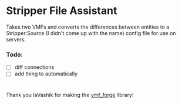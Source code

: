 # Stripper File Assistant

Takes two VMFs and converts the differences between entities to a Stripper:Source (I didn't come up with the name) config file for use on servers. 

### Todo:

- [ ] diff connections
- [ ] add thing to automatically

#
Thank you IaVashik for making the [vmf_forge](https://github.com/IaVashik/vmf-forge) library!
